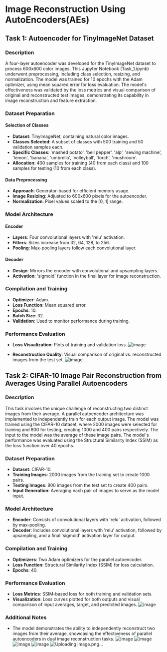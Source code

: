 # Image Reconstruction Using AutoEncoders(AEs)
## Task 1: Autoencoder for TinyImageNet Dataset
### Description
A four-layer autoencoder was developed for the TinyImageNet dataset to process 600x600 color images. This Jupyter Notebook (Task_1.ipynb) underwent preprocessing, including class selection, resizing, and normalization. The model was trained for 10 epochs with the Adam optimizer, using mean squared error for loss evaluation. The model's effectiveness was validated by the loss metrics and visual comparison of original and reconstructed test images, demonstrating its capability in image reconstruction and feature extraction.
### Dataset Preparation

#### Selection of Classes
- **Dataset**: TinyImageNet, containing natural color images.
- **Classes Selected**: A subset of classes with 500 training and 50 validation samples each.
- **Specific Classes**: 'mashed potato', 'bell pepper', 'alp', 'sewing machine', 'lemon', 'banana', 'umbrella', 'volleyball', 'torch', 'mushroom'.
- **Allocation**: 400 samples for training (40 from each class) and 100 samples for testing (10 from each class).

#### Data Preprocessing
- **Approach**: Generator-based for efficient memory usage.
- **Image Resizing**: Adjusted to 600x600 pixels for the autoencoder.
- **Normalization**: Pixel values scaled to the [0, 1] range.

### Model Architecture

#### Encoder
- **Layers**: Four convolutional layers with 'relu' activation.
- **Filters**: Sizes increase from 32, 64, 128, to 256.
- **Pooling**: Max-pooling layers follow each convolutional layer.

#### Decoder
- **Design**: Mirrors the encoder with convolutional and upsampling layers.
- **Activation**: 'sigmoid' function in the final layer for image reconstruction.

### Compilation and Training
- **Optimizer**: Adam.
- **Loss Function**: Mean squared error.
- **Epochs**: 10.
- **Batch Size**: 32.
- **Validation**: Used to monitor performance during training.

### Performance Evaluation
- **Loss Visualization**: Plots of training and validation loss.
    ![image](https://github.com/AliAmini93/Image-Reconstruction-AE/assets/96921261/8e748cae-cc9c-4bfa-a9eb-df369d8f13b0)

- **Reconstruction Quality**: Visual comparison of original vs. reconstructed images from the test set.
   ![image](https://github.com/AliAmini93/Image-Reconstruction-AE/assets/96921261/4959095f-1066-4b20-8465-7cc3b1e23cb0)

## Task 2: CIFAR-10 Image Pair Reconstruction from Averages Using Parallel Autoencoders
### Description
This task involves the unique challenge of reconstructing two distinct images from their average. A parallel autoencoder architecture was implemented to independently train for each output image. The model was trained using the CIFAR-10 dataset, where 2000 images were selected for training and 800 for testing, creating 1000 and 400 pairs respectively. The input to the model was the average of these image pairs. The model's performance was evaluated using the Structural Similarity Index (SSIM) as the loss function over 40 epochs.

### Dataset Preparation
- **Dataset**: CIFAR-10.
- **Training Images**: 2000 images from the training set to create 1000 pairs.
- **Testing Images**: 800 images from the test set to create 400 pairs.
- **Input Generation**: Averaging each pair of images to serve as the model input.

### Model Architecture
- **Encoder**: Consists of convolutional layers with 'relu' activation, followed by max-pooling.
- **Decoder**: Includes convolutional layers with 'relu' activation, followed by upsampling, and a final 'sigmoid' activation layer for output.

### Compilation and Training
- **Optimizers**: Two Adam optimizers for the parallel autoencoder.
- **Loss Function**: Structural Similarity Index (SSIM) for loss calculation.
- **Epochs**: 40.

### Performance Evaluation
- **Loss Metrics**: SSIM-based loss for both training and validation sets.
- **Visualization**: Loss curves plotted for both outputs and visual comparison of input averages, target, and predicted images.
    ![image](https://github.com/AliAmini93/Image-Reconstruction-AE/assets/96921261/0eac5577-45b1-4faa-ad15-97a2cd44b486)
### Additional Notes
- The model demonstrates the ability to independently reconstruct two images from their average, showcasing the effectiveness of parallel autoencoders in dual image reconstruction tasks.
  ![image](https://github.com/AliAmini93/Image-Reconstruction-AE/assets/96921261/6be72d23-6822-4b9d-993d-cbc8752fafb6)
  ![image](https://github.com/AliAmini93/Image-Reconstruction-AE/assets/96921261/db5d8ac0-1a88-4bf9-8c2c-b8a086a7653c)
  ![image](https://github.com/AliAmini93/Image-Reconstruction-AE/assets/96921261/a0da88ea-fedc-4099-a5f3-bcf03878b4f8)
  ![image](https://github.com/AliAmini93/Image-Reconstruction-AE/assets/96921261/baea9b47-2cfd-4b6c-b4bb-7ee4feec99e1)
  ![Uploading image.png…]()
  






